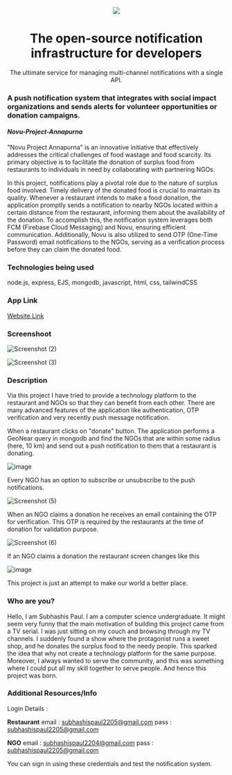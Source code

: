 
<div align="center">
    <a href="https://connect.novu.co" target="_blank"><img src="https://user-images.githubusercontent.com/100117126/235352632-e3e22d9e-2c8b-43d3-a297-dd8fbd90fc56.png" /></a>
</div>

<h1 align="center">The open-source notification infrastructure for developers</h1>

<div align="center">
The ultimate service for managing multi-channel notifications with a single API.
</div>

<h3>A push notification system that integrates with social impact organizations and sends alerts for volunteer opportunities or donation campaigns.</h3>

<h4><i>Novu-Project-Annapurna</i></h4>
<p>
"Novu Project Annapurna" is an innovative initiative that effectively addresses the critical challenges of food wastage and food scarcity. Its primary objective is to facilitate the donation of surplus food from restaurants to individuals in need by collaborating with partnering NGOs.

In this project, notifications play a pivotal role due to the nature of surplus food involved. Timely delivery of the donated food is crucial to maintain its quality. Whenever a restaurant intends to make a food donation, the application promptly sends a notification to nearby NGOs located within a certain distance from the restaurant, informing them about the availability of the donation. To accomplish this, the notification system leverages both FCM (Firebase Cloud Messaging) and Novu, ensuring efficient communication. Additionally, Novu is also utilized to send OTP (One-Time Password) email notifications to the NGOs, serving as a verification process before they can claim the donated food.</p>

<h3>Technologies being used</h3>
node.js, express, EJS, mongodb, javascript, html, css, tailwindCSS

<h3>App Link</h3>
<a href="https://novu-project-annapurna.azurewebsites.net/">Website Link</a>

<h3>Screenshoot</h3>

![Screenshot (2)](https://github.com/subhashis2204/novu-project-annapurna/assets/76895635/c223c522-d750-4e6a-86e5-4de3d9dc343f)

![Screenshot (3)](https://github.com/subhashis2204/novu-project-annapurna/assets/76895635/ea5770d0-bc26-48a7-9023-f59db1f204fb)

<h3>Description</h3>
<p>Via this project I have tried to provide a technology platform to the restaurant and NGOs so that they can benefit from each other. There are many advanced features of the application like authentication, OTP verification and very recently push message notification.

When a restaurant clicks on "donate" button. The application performs a GeoNear query in mongodb and find the NGOs that are within some radius (here, 10 km) and send out a push notification to them that a restaurant is donating.

![image](https://github.com/subhashis2204/novu-project-annapurna/assets/76895635/9f84ccf9-5b9f-4a9e-8a6d-18a8c4725ae6)

Every NGO has an option to subscribe or unsubscribe to the push notifications.

![Screenshot (5)](https://github.com/subhashis2204/novu-project-annapurna/assets/76895635/2da2b43e-eca7-4f2a-9d98-c4cd02bcccff)

When an NGO claims a donation he receives an email containing the OTP for verification. This OTP is required by the restaurants at the time of donation for validation purpose.

![Screenshot (6)](https://github.com/subhashis2204/novu-project-annapurna/assets/76895635/955afba9-831c-4ee5-af4e-648aac2a62a6)

If an NGO claims a donation the restaurant screen changes like this

![image](https://github.com/subhashis2204/novu-project-annapurna/assets/76895635/f3a4e34c-8dd3-4dcf-bada-a5e3497d190f)

This project is just an attempt to make our world a better place.
</p>


<h3>Who are you? </h3>
<p>Hello, I am Subhashis Paul. I am a computer science undergraduate. It might seem very funny that the main motivation of building this project came from a TV serial. I was just sitting on my couch and browsing through my TV channels. I suddenly found a show where the protagonist runs a sweet shop, and he donates the surplus food to the needy people. This sparked the idea that why not create a technology platform for the same purpose. Moreover, I always wanted to serve the community, and this was something where I could put all my skill together to serve people. And hence this project was born.</p>

<h3>Additional Resources/Info</h3>
<p>Login Details : </p>

**Restaurant**
email : subhashispaul2205@gmail.com
pass : subhashispaul2205@gmail.com

**NGO**
email : subhashispaul2204@gmail.com
pass : subhashispaul2205@gmail.com

You can sign in using these credentials and test the notification system.
